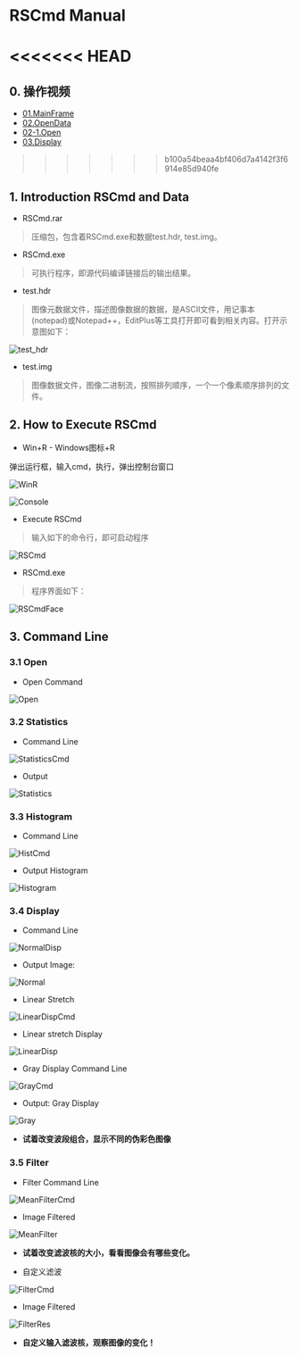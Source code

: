 # RSCmd Manual

<<<<<<< HEAD
=======
## 0. 操作视频
- [01.MainFrame](../../videos/01.RSCmd_MainFrame.avi)
- [02.OpenData](../../videos/02.RSCmd_OpenData.avi)
- [02-1.Open](02.RSCmd_2_Open.avi)
- [03.Display](03.RSCmd_Display.avi)

>>>>>>> b100a54beaa4bf406d7a4142f3f6914e85d940fe
## 1. Introduction RSCmd and Data

- RSCmd.rar

> 压缩包，包含着RSCmd.exe和数据test.hdr, test.img。

- RSCmd.exe

> 可执行程序，即源代码编译链接后的输出结果。

- test.hdr

> 图像元数据文件，描述图像数据的数据，是ASCII文件，用记事本(notepad)或Notepad++，EditPlus等工具打开即可看到相关内容。打开示意图如下：

![test_hdr](../../png/hdr.png)

- test.img

> 图像数据文件，图像二进制流，按照排列顺序，一个一个像素顺序排列的文件。



## 2. How to Execute RSCmd

- Win+R - Windows图标+R

弹出运行框，输入cmd，执行，弹出控制台窗口

![WinR](../../png/WinR.png)

![Console](../../png/Console.png)

- Execute RSCmd

> 输入如下的命令行，即可启动程序

![RSCmd](../../png/RSCmd.png)

- RSCmd.exe

> 程序界面如下：

![RSCmdFace](../../png/RSCmdFace.png)



## 3. Command Line

### 3.1 Open

- Open Command

![Open](../../png/Open.png)

### 3.2 Statistics

- Command Line

![StatisticsCmd](../../png/StatisticsCmd.png)

- Output

![Statistics](../../png/Statistics.png)

### 3.3 Histogram

- Command Line

![HistCmd](../../png/HistogramCmd.png)

- Output Histogram

![Histogram](../../png/Histogram.png)

### 3.4 Display

- Command Line

![NormalDisp](../../png/NormalCmd.png)

- Output Image:

![Normal](../../png/Normal.png)

- Linear Stretch

![LinearDispCmd](../../png/LinearDispCmd.png)

- Linear stretch Display

![LinearDisp](../../png/LinearDisp.png)

- Gray Display Command Line

![GrayCmd](../../png/GrayCmd.png)

- Output: Gray Display

![Gray](../../png/Gray.png)



- **试着改变波段组合，显示不同的伪彩色图像**

### 3.5 Filter

- Filter Command Line

![MeanFilterCmd](../../png/MeanFilterCmd.png)

- Image Filtered

![MeanFilter](../../png/MeanFilter3.png)

- **试着改变滤波核的大小，看看图像会有哪些变化。**

- 自定义滤波

![FilterCmd](../../png/FilterCmd.png)

- Image Filtered

![FilterRes](../../png/FilterRes.png)

- **自定义输入滤波核，观察图像的变化！**

